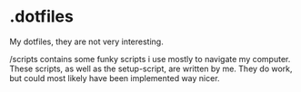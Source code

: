 # .dotfiles

My dotfiles, they are not very interesting. 

/scripts contains some funky scripts i use mostly to navigate my computer. These scripts, as well as the setup-script, are written by me. They do work, but could most likely have been implemented way nicer.
